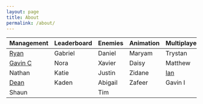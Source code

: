 ```yaml
---
layout: page
title: About
permalink: /about/
---
```


<body>
    <table class="table">
        <thead>
            <tr>
                <th>Management</th>
                <th>Leaderboard</th>
                <th>Enemies</th>
                <th>Animation</th>
                <th>Multiplayer</th>
            </tr>
        </thead>
        <tbody>
            <tr>
                <td><a href="https://ryann96.github.io/NewRepository2/">Ryan</a></td>
                <td>Gabriel</td>
                <td>Daniel</td>
                <td>Maryam</td>
                <td>Trystan</td>
            </tr>
            <tr>
                <td><a href="https://gavincopley.github.io/testing/">Gavin C</a></td>
                <td>Nora</td>
                <td>Xavier</td>
                <td>Daisy</td>
                <td>Matthew</td>
            </tr>
            <tr>
                <td>Nathan</td>
                <td>Katie</td>
                <td>Justin</td>
                <td>Zidane</td>
                <td><a href="https://im2008.github.io/student2.0/">Ian</a></td>
            </tr>
            <tr>
                <td><a href="https://deanphillips24.github.io/csse2_individual/">Dean</a></td>
                <td>Kaden</td>
                <td>Abigail</td>
                <td>Zafeer</td>
                <td>Gavin I</td>
            </tr>
            <tr>
                <td>Shaun</td>
                <td></td>
                <td>Tim</td>
                <td></td>
                <td></td>
            </tr>
        </tbody>
    </table>
</body>
